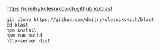 https://dmitrykolesnikovich.github.io/blast

```
git clone https://github.com/dmitrykolesnikovich/blast
cd blast
npm install
npm run build
http-server dist
```
